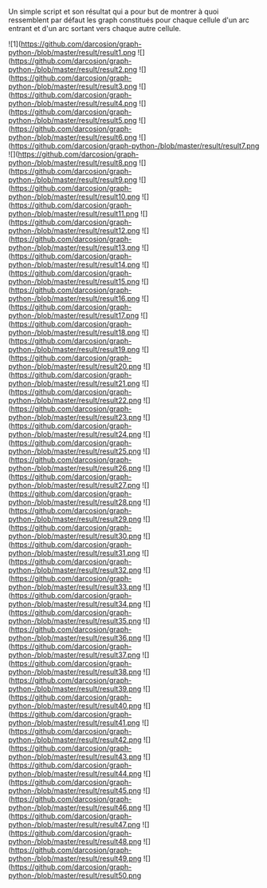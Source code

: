 Un simple script et son résultat qui a pour but de montrer à quoi ressemblent par défaut les graph constitués pour chaque cellule d'un arc entrant et d'un arc sortant vers chaque autre cellule.

![1](https://github.com/darcosion/graph-python-/blob/master/result/result1.png
![](https://github.com/darcosion/graph-python-/blob/master/result/result2.png
![](https://github.com/darcosion/graph-python-/blob/master/result/result3.png
![](https://github.com/darcosion/graph-python-/blob/master/result/result4.png
![](https://github.com/darcosion/graph-python-/blob/master/result/result5.png
![](https://github.com/darcosion/graph-python-/blob/master/result/result6.png
![](https://github.com/darcosion/graph-python-/blob/master/result/result7.png
![](https://github.com/darcosion/graph-python-/blob/master/result/result8.png
![](https://github.com/darcosion/graph-python-/blob/master/result/result9.png
![](https://github.com/darcosion/graph-python-/blob/master/result/result10.png
![](https://github.com/darcosion/graph-python-/blob/master/result/result11.png
![](https://github.com/darcosion/graph-python-/blob/master/result/result12.png
![](https://github.com/darcosion/graph-python-/blob/master/result/result13.png
![](https://github.com/darcosion/graph-python-/blob/master/result/result14.png
![](https://github.com/darcosion/graph-python-/blob/master/result/result15.png
![](https://github.com/darcosion/graph-python-/blob/master/result/result16.png
![](https://github.com/darcosion/graph-python-/blob/master/result/result17.png
![](https://github.com/darcosion/graph-python-/blob/master/result/result18.png
![](https://github.com/darcosion/graph-python-/blob/master/result/result19.png
![](https://github.com/darcosion/graph-python-/blob/master/result/result20.png
![](https://github.com/darcosion/graph-python-/blob/master/result/result21.png
![](https://github.com/darcosion/graph-python-/blob/master/result/result22.png
![](https://github.com/darcosion/graph-python-/blob/master/result/result23.png
![](https://github.com/darcosion/graph-python-/blob/master/result/result24.png
![](https://github.com/darcosion/graph-python-/blob/master/result/result25.png
![](https://github.com/darcosion/graph-python-/blob/master/result/result26.png
![](https://github.com/darcosion/graph-python-/blob/master/result/result27.png
![](https://github.com/darcosion/graph-python-/blob/master/result/result28.png
![](https://github.com/darcosion/graph-python-/blob/master/result/result29.png
![](https://github.com/darcosion/graph-python-/blob/master/result/result30.png
![](https://github.com/darcosion/graph-python-/blob/master/result/result31.png
![](https://github.com/darcosion/graph-python-/blob/master/result/result32.png
![](https://github.com/darcosion/graph-python-/blob/master/result/result33.png
![](https://github.com/darcosion/graph-python-/blob/master/result/result34.png
![](https://github.com/darcosion/graph-python-/blob/master/result/result35.png
![](https://github.com/darcosion/graph-python-/blob/master/result/result36.png
![](https://github.com/darcosion/graph-python-/blob/master/result/result37.png
![](https://github.com/darcosion/graph-python-/blob/master/result/result38.png
![](https://github.com/darcosion/graph-python-/blob/master/result/result39.png
![](https://github.com/darcosion/graph-python-/blob/master/result/result40.png
![](https://github.com/darcosion/graph-python-/blob/master/result/result41.png
![](https://github.com/darcosion/graph-python-/blob/master/result/result42.png
![](https://github.com/darcosion/graph-python-/blob/master/result/result43.png
![](https://github.com/darcosion/graph-python-/blob/master/result/result44.png
![](https://github.com/darcosion/graph-python-/blob/master/result/result45.png
![](https://github.com/darcosion/graph-python-/blob/master/result/result46.png
![](https://github.com/darcosion/graph-python-/blob/master/result/result47.png
![](https://github.com/darcosion/graph-python-/blob/master/result/result48.png
![](https://github.com/darcosion/graph-python-/blob/master/result/result49.png
![](https://github.com/darcosion/graph-python-/blob/master/result/result50.png
